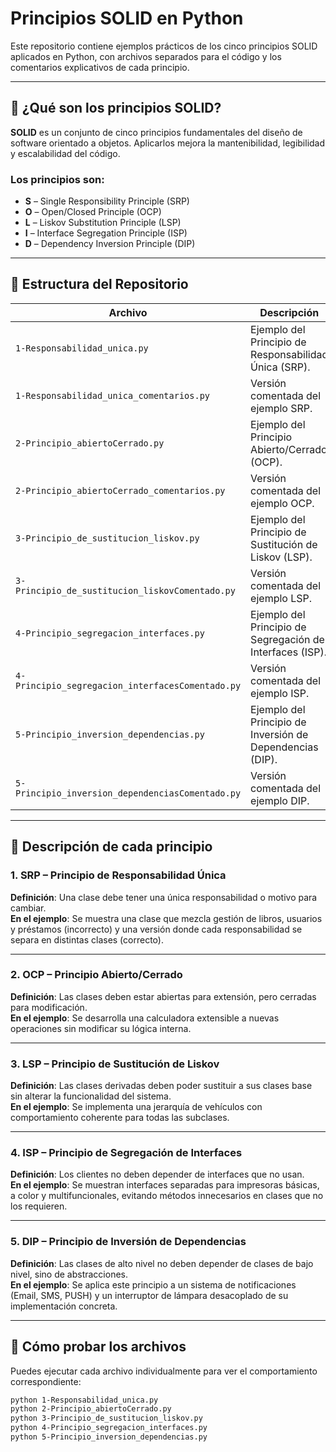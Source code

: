 # Principios SOLID en Python

Este repositorio contiene ejemplos prácticos de los cinco principios SOLID aplicados en Python, con archivos separados para el código y los comentarios explicativos de cada principio.

---

## 📌 ¿Qué son los principios SOLID?

**SOLID** es un conjunto de cinco principios fundamentales del diseño de software orientado a objetos. Aplicarlos mejora la mantenibilidad, legibilidad y escalabilidad del código.

### Los principios son:

- **S** – Single Responsibility Principle (SRP)
- **O** – Open/Closed Principle (OCP)
- **L** – Liskov Substitution Principle (LSP)
- **I** – Interface Segregation Principle (ISP)
- **D** – Dependency Inversion Principle (DIP)

---

## 📂 Estructura del Repositorio

| Archivo | Descripción |
|--------|-------------|
| `1-Responsabilidad_unica.py` | Ejemplo del Principio de Responsabilidad Única (SRP). |
| `1-Responsabilidad_unica_comentarios.py` | Versión comentada del ejemplo SRP. |
| `2-Principio_abiertoCerrado.py` | Ejemplo del Principio Abierto/Cerrado (OCP). |
| `2-Principio_abiertoCerrado_comentarios.py` | Versión comentada del ejemplo OCP. |
| `3-Principio_de_sustitucion_liskov.py` | Ejemplo del Principio de Sustitución de Liskov (LSP). |
| `3-Principio_de_sustitucion_liskovComentado.py` | Versión comentada del ejemplo LSP. |
| `4-Principio_segregacion_interfaces.py` | Ejemplo del Principio de Segregación de Interfaces (ISP). |
| `4-Principio_segregacion_interfacesComentado.py` | Versión comentada del ejemplo ISP. |
| `5-Principio_inversion_dependencias.py` | Ejemplo del Principio de Inversión de Dependencias (DIP). |
| `5-Principio_inversion_dependenciasComentado.py` | Versión comentada del ejemplo DIP. |

---

## 🧩 Descripción de cada principio

### 1. SRP – Principio de Responsabilidad Única

**Definición**: Una clase debe tener una única responsabilidad o motivo para cambiar.  
**En el ejemplo**: Se muestra una clase que mezcla gestión de libros, usuarios y préstamos (incorrecto) y una versión donde cada responsabilidad se separa en distintas clases (correcto).

---

### 2. OCP – Principio Abierto/Cerrado

**Definición**: Las clases deben estar abiertas para extensión, pero cerradas para modificación.  
**En el ejemplo**: Se desarrolla una calculadora extensible a nuevas operaciones sin modificar su lógica interna.

---

### 3. LSP – Principio de Sustitución de Liskov

**Definición**: Las clases derivadas deben poder sustituir a sus clases base sin alterar la funcionalidad del sistema.  
**En el ejemplo**: Se implementa una jerarquía de vehículos con comportamiento coherente para todas las subclases.

---

### 4. ISP – Principio de Segregación de Interfaces

**Definición**: Los clientes no deben depender de interfaces que no usan.  
**En el ejemplo**: Se muestran interfaces separadas para impresoras básicas, a color y multifuncionales, evitando métodos innecesarios en clases que no los requieren.

---

### 5. DIP – Principio de Inversión de Dependencias

**Definición**: Las clases de alto nivel no deben depender de clases de bajo nivel, sino de abstracciones.  
**En el ejemplo**: Se aplica este principio a un sistema de notificaciones (Email, SMS, PUSH) y un interruptor de lámpara desacoplado de su implementación concreta.

---

## 🧪 Cómo probar los archivos

Puedes ejecutar cada archivo individualmente para ver el comportamiento correspondiente:

```bash
python 1-Responsabilidad_unica.py
python 2-Principio_abiertoCerrado.py
python 3-Principio_de_sustitucion_liskov.py
python 4-Principio_segregacion_interfaces.py
python 5-Principio_inversion_dependencias.py


